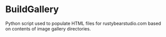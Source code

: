 # BuildGallery
Python script used to populate HTML files for rustybearstudio.com based on contents of image gallery directories.

